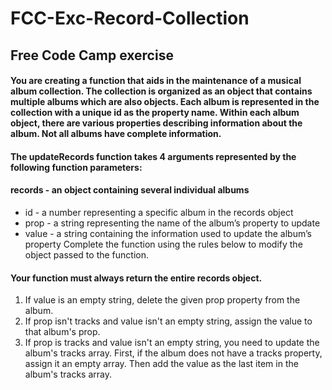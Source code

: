 # FCC-Exc-Record-Collection
## Free Code Camp exercise 

#### You are creating a function that aids in the maintenance of a musical album collection. The collection is organized as an object that contains multiple albums which are also objects. Each album is represented in the collection with a unique id as the property name. Within each album object, there are various properties describing information about the album. Not all albums have complete information.

#### The **updateRecords** function takes 4 arguments represented by the following function parameters:

#### records - an object containing several individual albums
- id - a number representing a specific album in the records object
- prop - a string representing the name of the album’s property to update
- value - a string containing the information used to update the album’s property
Complete the function using the rules below to modify the object passed to the function.

#### Your function must always return the entire records object.
1. If value is an empty string, delete the given prop property from the album.
2. If prop isn't tracks and value isn't an empty string, assign the value to that album's prop.
3. If prop is tracks and value isn't an empty string, you need to update the album's tracks array. First, if the album does not have a tracks property, assign it an empty array. Then add the value as the last item in the album's tracks array.

